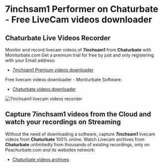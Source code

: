 # 7inchsam1 Performer on Chaturbate - Free LiveCam videos downloader

## Chaturbate Live Videos Recorder

Monitor and record livecam videos of **7inchsam1** from **Chaturbate** with Moniturbate.com
Get a premium trial for free by just and only registering with your Email address:
* [7inchsam1 Premium videos downloader](https://moniturbate.com/request-demo-licence-key.html)

Free livecam videos downloader - Moniturbate Software:
* [Chaturbate videos downloader](https://moniturbate.com/moniturbate-download-software.html)

![7inchsam1 livecam videos recorder](https://peachurnet.com/templates/moniturbate-software.png)


## Capture 7inchsam1 videos from the Cloud and watch your recordings on Streaming

Without the need of downloading a software, capture **7inchsam1** livecam videos from **Chaturbate** 100% online.
Watch Livecam archives from **Chaturbate** unlimitedly from thousands of existing recordings, only on Peachurbate.com and its websites network:
* [Chaturbate videos archives](https://peachurnet.com/)